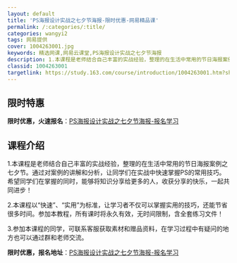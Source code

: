 ```yaml
---
layout: default
title: 'PS海报设计实战之七夕节海报-限时优惠-网易精品课'
permalink: /:categories/:title/
categories: wangyi2
tags: 网易提供
cover: 1004263001.jpg
keywords: 精选网课,网易云课堂,PS海报设计实战之七夕节海报
description: 1.本课程是老师结合自己丰富的实战经验，整理的在生活中常用的节日海报案例之七夕节。通过对案例的讲解和分析，让同学们在实战
classid: 1004263001
targetlink: https://study.163.com/course/introduction/1004263001.htm?share=1&shareId=1025206652&utm_campaign=share&utm_medium=iphoneShare&utm_source=&utm_u=1025206652
---
```


## 限时特惠

**限时优惠，火速报名**：[PS海报设计实战之七夕节海报-报名学习](https://study.163.com/course/introduction/1004263001.htm?share=1&shareId=1025206652&utm_campaign=share&utm_medium=iphoneShare&utm_source=&utm_u=1025206652)

## 课程介绍

1.本课程是老师结合自己丰富的实战经验，整理的在生活中常用的节日海报案例之七夕节。通过对案例的讲解和分析，让同学们在实战中快速掌握PS的常用技巧。希望同学们在掌握的同时，能够将知识分享给更多的人，收获分享的快乐，一起共同进步！

2.本课程以“快速”、“实用”为标准，让学习者不仅可以掌握实用的技巧，还能节省很多时间。参加本教程，所有课时将永久有效，无时间限制，含全套练习文件！

3.参加本课程的同学，可联系客服获取素材和赠品资料，在学习过程中有疑问的地方也可以通过群和老师交流。

**限时优惠，报名地址**：[PS海报设计实战之七夕节海报-报名学习](https://study.163.com/course/introduction/1004263001.htm?share=1&shareId=1025206652&utm_campaign=share&utm_medium=iphoneShare&utm_source=&utm_u=1025206652)

